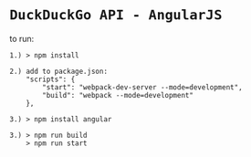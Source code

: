`DuckDuckGo API - AngularJS`
=======================

to run:

    1.) > npm install

    2.) add to package.json:
        "scripts": {
            "start": "webpack-dev-server --mode=development",
            "build": "webpack --mode=development"
        },

    3.) > npm install angular

    3.) > npm run build
        > npm run start